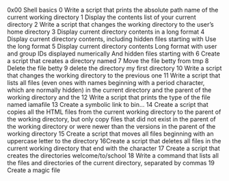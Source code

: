 0x00 Shell basics
0 Write a script that prints the absolute path name of the current working directory
1 Display the contents list of your current directory
2 Write a script that changes the working directory to the user’s home directory
3 Display current directory contents in a long format
4 Display current directory contents, including hidden files starting with  Use the long format
5 Display current directory contents Long format with user and group IDs displayed numerically And hidden files starting with
6 Create a script that creates a directory named 
7 Move the file betty from tmp
8 Delete the file betty
9 delete the directory my first directory
10 Write a script that changes the working directory to the previous one
11 Write a script that lists all files (even ones with names beginning with a period character, which are normally hidden) in the current directory and the parent of the working directory and the
12 Write a script that prints the type of the file named iamafile
13 Create a symbolic link to bin...
14 Create a script that copies all the HTML files from the current working directory to the parent of the working directory, but only copy files that did not exist in the parent of the working directory or were newer than the versions in the parent of the working directory
15 Create a script that moves all files beginning with an uppercase letter to the directory
16Create a script that deletes all files in the current working directory that end with the character
17 Create a script that creates the directories welcome/to/school
18 Write a command that lists all the files and directories of the current directory, separated by commas
19 Create a magic file
